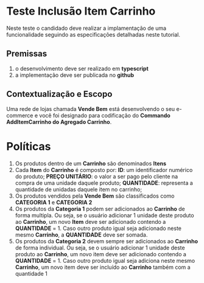 # Teste Inclusão Item Carrinho

Neste teste o candidado deve realizar a implamentação de uma funcionalidade seguindo as especificações detalhadas neste tutorial.


## Premissas
1. o desenvolvimento deve ser realizado em **typescript**
1. a implementação deve ser publicada no **github**


## Contextualização e Escopo

  Uma rede de lojas chamada **Vende Bem** está desenvolvendo o seu e-commerce e você foi designado para codificação do **Commando AddItemCarrinho do Agregado Carrinho**.

# Políticas

1. Os produtos dentro de um **Carrinho** são denominados **Itens**
1. Cada **Item** do **Carrinho** é composto por: **ID**: um identificador numérico do produto; **PREÇO UNITÁRIO**: o valor a ser pago pelo cliente na compra de uma unidade daquele produto; **QUANTIDADE**: representa a quantidade de unidadas daquele item no carrinho;
1. Os produtos vendidos pela **Vende Bem** são classificados como **CATEGORIA 1** e **CATEGORIA 2**
1. Os produtos da **Categoria 1** podem ser adicionados ao **Carrinho** de forma multipla. Ou seja, se o usuário adicionar 1 unidade deste produto ao **Carrinho**, um novo **Item** deve ser adicionado contendo a **QUANTIDADE** = 1. Caso outro produto igual seja adicionado neste mesmo **Carrinho**, a **QUANTIDADE** deve ser somada.
1. Os produtos da **Categoria 2** devem sempre ser adicionados ao **Carrinho** de forma individual. Ou seja, se o usuário adicionar 1 unidade deste produto ao **Carrinho**, um novo item deve ser adicionado contendo a **QUANTIDADE** = 1. Caso outro produto igual seja adiciona neste mesmo **Carrinho**, um novo item deve ser incluído ao **Carrinho** também com a quantidade 1
